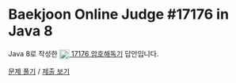 # Baekjoon Online Judge #17176 in Java 8
Java 8로 작성한 [<img src="https://static.solved.ac/tier_small/5.svg" height="20" align="center">
17176 암호해독기](https://www.acmicpc.net/problem/17176) 답안입니다.

[문제 풀기](https://www.acmicpc.net/problem/17176) /
[제출 보기](https://www.acmicpc.net/source/87409492)
